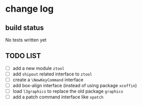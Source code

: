 # change log
## build status
No tests written yet

## TODO LIST
- [ ] add a new module `ztool`
- [ ] add `shipout` related interface to `ztool`
- [ ] create a `\NewKeyCommand` interface
- [ ] add box-align interface (instead of using package `xcoffin`)
- [ ] load `l3graphics` to replace the old package `graphicx`
- [ ] add a patch command interface like `xpatch`